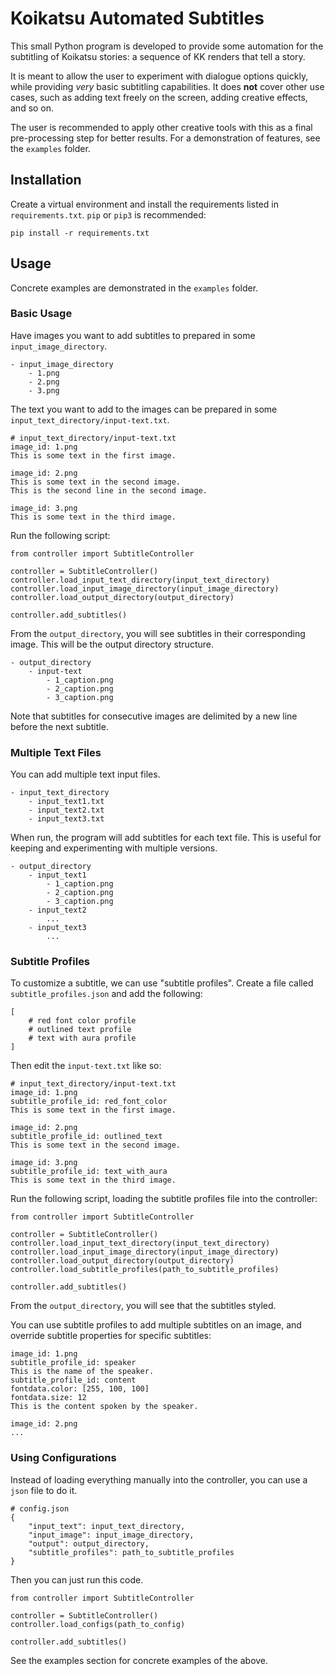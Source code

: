 # Koikatsu Automated Subtitles
This small Python program is developed to provide some automation for the subtitling of Koikatsu stories: a sequence of KK renders that tell a story. 

It is meant to allow the user to experiment with dialogue options quickly, while providing *very* basic subtitling capabilities. It does **not** cover other use cases, such as adding text freely on the screen, adding creative effects, and so on.

The user is recommended to apply other creative tools with this as a final pre-processing step for better results. For a demonstration of features, see the `examples` folder.

## Installation
Create a virtual environment and install the requirements listed in `requirements.txt`. `pip` or `pip3` is recommended:
```
pip install -r requirements.txt
```

## Usage
Concrete examples are demonstrated in the `examples` folder.

### Basic Usage
Have images you want to add subtitles to prepared in some `input_image_directory`.
```
- input_image_directory
    - 1.png
    - 2.png
    - 3.png
```
The text you want to add to the images can be prepared in some `input_text_directory/input-text.txt`.
```
# input_text_directory/input-text.txt
image_id: 1.png
This is some text in the first image.

image_id: 2.png
This is some text in the second image.
This is the second line in the second image.

image_id: 3.png
This is some text in the third image.
```
Run the following script:
```
from controller import SubtitleController

controller = SubtitleController()
controller.load_input_text_directory(input_text_directory)
controller.load_input_image_directory(input_image_directory)
controller.load_output_directory(output_directory)

controller.add_subtitles()
```
From the `output_directory`, you will see subtitles in their corresponding image. This will be the output directory structure.
```
- output_directory
    - input-text
        - 1_caption.png
        - 2_caption.png
        - 3_caption.png
```
Note that subtitles for consecutive images are delimited by a new line before the next subtitle.

### Multiple Text Files
You can add multiple text input files.
```
- input_text_directory
    - input_text1.txt
    - input_text2.txt
    - input_text3.txt
```
When run, the program will add subtitles for each text file. This is useful for keeping and experimenting with multiple versions.
```
- output_directory
    - input_text1
        - 1_caption.png
        - 2_caption.png
        - 3_caption.png
    - input_text2
        ...
    - input_text3
        ...
```

### Subtitle Profiles
To customize a subtitle, we can use "subtitle profiles". Create a file called `subtitle_profiles.json` and add the following:
```
[
    # red font color profile
    # outlined text profile
    # text with aura profile
]
```
Then edit the `input-text.txt` like so:
```
# input_text_directory/input-text.txt
image_id: 1.png
subtitle_profile_id: red_font_color
This is some text in the first image.

image_id: 2.png
subtitle_profile_id: outlined_text
This is some text in the second image.

image_id: 3.png
subtitle_profile_id: text_with_aura
This is some text in the third image.
```

Run the following script, loading the subtitle profiles file into the controller:
```
from controller import SubtitleController

controller = SubtitleController()
controller.load_input_text_directory(input_text_directory)
controller.load_input_image_directory(input_image_directory)
controller.load_output_directory(output_directory)
controller.load_subtitle_profiles(path_to_subtitle_profiles)

controller.add_subtitles()
```
From the `output_directory`, you will see that the subtitles styled.

You can use subtitle profiles to add multiple subtitles on an image, and override subtitle properties for specific subtitles:
```
image_id: 1.png
subtitle_profile_id: speaker
This is the name of the speaker.
subtitle_profile_id: content
fontdata.color: [255, 100, 100]
fontdata.size: 12
This is the content spoken by the speaker.

image_id: 2.png
...
```

### Using Configurations
Instead of loading everything manually into the controller, you can use a `json` file to do it.
```
# config.json
{
    "input_text": input_text_directory,
    "input_image": input_image_directory,
    "output": output_directory,
    "subtitle_profiles": path_to_subtitle_profiles
}
```
Then you can just run this code.
```
from controller import SubtitleController

controller = SubtitleController()
controller.load_configs(path_to_config)

controller.add_subtitles()
```
See the examples section for concrete examples of the above.